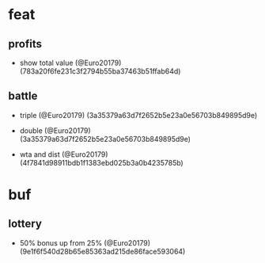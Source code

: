 # feat

## profits

* show total value (@Euro20179) (783a20f6fe231c3f2794b55ba37463b51ffab64d)

## battle

* triple (@Euro20179) (3a35379a63d7f2652b5e23a0e56703b849895d9e)

* double (@Euro20179) (3a35379a63d7f2652b5e23a0e56703b849895d9e)

* wta and dist (@Euro20179) (4f7841d98911bdb1f1383ebd025b3a0b4235785b)


# buf

## lottery

* 50% bonus up from 25% (@Euro20179) (9e1f6f540d28b65e85363ad215de86face593064)


